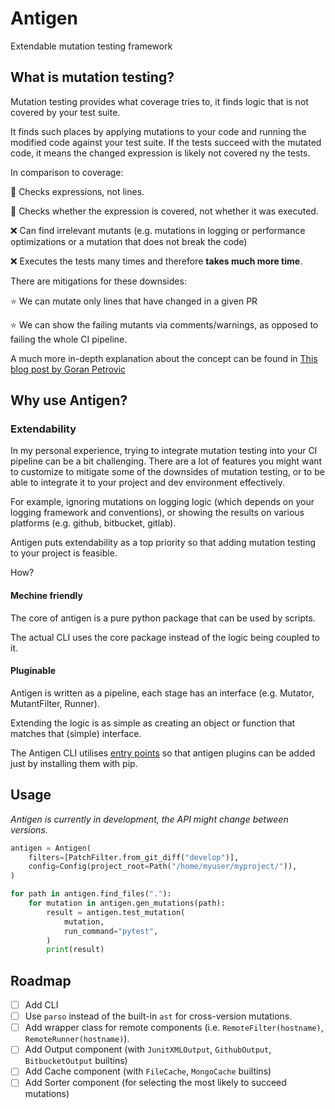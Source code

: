 # Antigen
Extendable mutation testing framework

## What is mutation testing?
Mutation testing provides what coverage tries to, it finds logic that is not covered by your test suite.

It finds such places by applying mutations to your code and running the modified code against your test suite.
If the tests succeed with the mutated code, it means the changed expression is likely not covered ny the tests.

In comparison to coverage:

:green_heart: Checks expressions, not lines.

:green_heart: Checks whether the expression is covered, not whether it was executed.

:x: Can find irrelevant mutants (e.g. mutations in logging or performance optimizations or a mutation that does not break the code)
    
:x: Executes the tests many times and therefore **takes much more time**.

There are mitigations for these downsides:

:star:	We can mutate only lines that have changed in a given PR

:star:	We can show the failing mutants via comments/warnings, as opposed to failing the whole CI pipeline.

A much more in-depth explanation about the concept can be found in [This blog post by Goran Petrovic](https://testing.googleblog.com/2021/04/mutation-testing.html)

## Why use Antigen?

### Extendability

In my personal experience, trying to integrate mutation testing into your CI pipeline can be a bit challenging.
There are a lot of features you might want to customize to mitigate some of the downsides of mutation testing, or to be able to integrate it to your project and dev environment effectively.

For example, ignoring mutations on logging logic (which depends on your logging framework and conventions), or showing the results on various platforms (e.g. github, bitbucket, gitlab).

Antigen puts extendability as a top priority so that adding mutation testing to your project is feasible.

How?

#### Mechine friendly
The core of antigen is a pure python package that can be used by scripts.

The actual CLI uses the core package instead of the logic being coupled to it.

#### Pluginable
Antigen is written as a pipeline, each stage has an interface (e.g. Mutator, MutantFilter, Runner).

Extending the logic is as simple as creating an object or function that matches that (simple) interface.

The Antigen CLI utilises [entry points](https://amir.rachum.com/blog/2017/07/28/python-entry-points/) so that antigen plugins can be added just by installing them with pip.

## Usage

*Antigen is currently in development, the API might change between versions.*

```python
antigen = Antigen(
    filters=[PatchFilter.from_git_diff("develop")],
    config=Config(project_root=Path("/home/myuser/myproject/")),
)

for path in antigen.find_files("."):
    for mutation in antigen.gen_mutations(path):
        result = antigen.test_mutation(
            mutation,
            run_command="pytest",
        )
        print(result)
```


## Roadmap
- [ ] Add CLI
- [ ] Use `parso` instead of the built-in `ast` for cross-version mutations.
- [ ] Add wrapper class for remote components (i.e. `RemoteFilter(hostname)`, `RemoteRunner(hostname)`).
- [ ] Add Output component (with `JunitXMLOutput`, `GithubOutput`, `BitbucketOutput` builtins)
- [ ] Add Cache component (with `FileCache`, `MongoCache` builtins)
- [ ] Add Sorter component (for selecting the most likely to succeed mutations)
